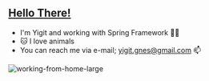 ## [Hello There!](https://i.gifer.com/4ul.gif)

* I'm Yigit and working with Spring Framework :raising_hand_man:
* :cat: ​I love animals
* You can reach me via e-mail; yigit.gnes@gmail.com :mailbox:

![working-from-home-large](https://user-images.githubusercontent.com/84538553/133979122-f79e1cc3-40c6-48e7-b84b-9fa058182311.gif)

